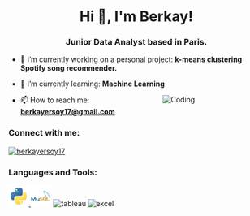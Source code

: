 <h1 align="center">Hi 👋, I'm Berkay!</h1>
<h3 align="center">Junior Data Analyst based in Paris.</h3>

- 🔭 I’m currently working on a personal project: **k-means clustering Spotify song recommender.**

- 🌱 I’m currently learning: **Machine Learning**

<img align="right" alt="Coding" width="200" src="https://media.tenor.com/lvLaG5hPCncAAAAC/data-analysis.gif">

- 📫 How to reach me: **berkayersoy17@gmail.com**

<h3 align="left">Connect with me:</h3>
<p align="left">
<a href="https://linkedin.com/in/berkayersoy17" target="blank"><img align="center" src="https://raw.githubusercontent.com/rahuldkjain/github-profile-readme-generator/master/src/images/icons/Social/linked-in-alt.svg" alt="berkayersoy17" height="30" width="40" /></a>
</p>

<h3 align="left">Languages and Tools:</h3>

  <p align="left">
  
  <a href="https://www.python.org" target="_blank" rel="noreferrer">
  <img src="https://raw.githubusercontent.com/devicons/devicon/master/icons/python/python-original.svg" alt="python" width="40" height="40"/>
  </a> 
  <img src="https://raw.githubusercontent.com/devicons/devicon/master/icons/mysql/mysql-original-wordmark.svg" alt="mysql" width="40" height="40"/> 
  <img src="https://www.svgviewer.dev/static-svgs/14592/tableau-icon.svg" alt="tableau" width="40" height="40"/> 
  <img src="https://upload.wikimedia.org/wikipedia/commons/thumb/a/ae/Antu_ms-excel.svg/2048px-Antu_ms-excel.svg.png" alt="excel" width="40" height="40"/> 


 
 
</p>

